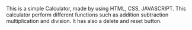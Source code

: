 This is a simple Calculator, made by using HTML, CSS, JAVASCRIPT.
This calculator perform different functions such as addition subtraction multiplication and division.
It has also a delete and reset button.
